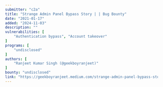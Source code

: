```yaml
---
submitter: "c2a"
title: "Strange Admin Panel Bypass Story | | Bug Bounty"
date: "2021-01-17"
added: "2024-11-03"
description: ""
vulnerabilities: [
    "Authentication bypass", "Account takeover"
]
programs: [
    "undisclosed"
]
authors: [
    "Ranjeet Kumar Singh (@geekboyranjeet)"
]
bounty: "undisclosed"
link: "https://geekboyranjeet.medium.com/strange-admin-panel-bypass-story-bug-bounty-5e618099baaf"
---
```




